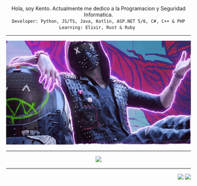 <p align="center" align-item="center">
  Hola, soy Kento. Actualmente me dedico a la Programacion y Seguridad Informatica.<br>
  <code>Developer: Python, JS/TS, Java, Kotlin, ASP.NET 5/6, C#, C++ & PHP</code><br>
  <code>Learning: Elixir, Rust & Ruby </code><br>
</p>

 ---

<p align="center">
  
  <img src="game.gif">

</p>

 ---
 
 <p align="center">
  
  <img src="https://github-readme-stats.vercel.app/api/top-langs/?username=Devincer&exclude_repo=eslint-config&theme=dracula" />

</p>

 ---

<div align="right">
  <img src="https://views.whatilearened.today/views/github/Devincer/verma-anushka.svg">
  <img src="https://img.shields.io/badge/Gracias%20por%20visitarme%20Negro-!-1EAEDB.svg">
</div>

